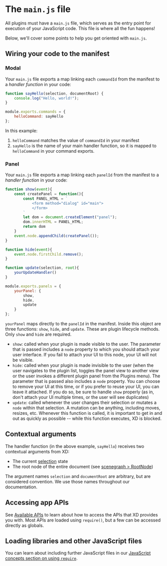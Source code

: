 # The `main.js` file

All plugins must have a `main.js` file, which serves as the entry point for execution of your JavaScript code. This file is where all the fun happens!

Below, we'll cover some points to help you get oriented with `main.js`.


## Wiring your code to the manifest

### Modal
Your `main.js` file exports a map linking each `commandId` from the manifest to a _handler function_ in your code:

```js
function sayHello(selection, documentRoot) {
    console.log("Hello, world!");
}

module.exports.commands = {
    helloCommand: sayHello
};
```

In this example:

1.  `helloCommand` matches the value of `commandId` in your manifest
1. `sayHello` is the name of your main handler function, so it is mapped to `helloCommand` in your command exports.

### Panel
Your `main.js` file exports a map linking each `panelId` from the manifest to a _handler function_ in your code:

```js
function show(event){
    const createPanel = function(){
        const PANEL_HTML = `
            <form method="dialog" id="main">
            </form>
        `
        let dom = document.createElement("panel");
        dom.innerHTML = PANEL_HTML;
        return dom
    }
    event.node.appendChild(createPanel());
}

function hide(event){
    event.node.firstChild.remove();
}

function update(selection, root){
    yourUpdateHandler()
}

module.exports.panels = {
    yourPanel: {
        show,
        hide,
        update
    }
};
```

`yourPanel` maps directly to the `panelId` in the manifest. Inside this object are three functions: `show`, `hide`, and `update`. These are plugin lifecycle methods. Only `show` and `hide` are required.

- `show`: called when your plugin is made visible to the user. The parameter that is passed includes a `node` property to which you should attach your user interface. If you fail to attach your UI to this node, your UI will not be visible.
- `hide`: called when your plugin is made invisible to the user (when the user navigates to the plugin list, toggles the panel view to another view or the user invokes a different plugin panel from the Plugins menu). The parameter that is passed also includes a `node` property. You can choose to remove your UI at this time, or if you prefer to reuse your UI, you can leave it attached. If you do so, be sure to handle `show` properly (as in, don't attach your UI multiple times, or the user will see duplicates)
- `update`: called whenever the user changes their selection or mutates a `node` within that selection. A mutation can be anything, including moves, resizes, etc. Whenever this function is called, it is important to get in and out as quickly as possible -- while this function executes, XD is blocked.

## Contextual arguments

The handler function (in the above example, `sayHello`) receives two contextual arguments from XD:

* The current [selection](../selection.md) state
* The root node of the entire document (see [scenegraph > RootNode](../scenegraph.md#rootnode))

The argument names `selection` and `documentRoot` are arbitrary, but are considered convention. We use those names throughout our documentation.


## Accessing app APIs

See [Available APIs](../core/apis.md) to learn about how to access the APIs that XD provides you with. Most APIs are loaded using `require()`, but a few can be accessed directly as globals.


## Loading libraries and other JavaScript files

You can learn about including further JavaScript files in our [JavaScript concepts section on using `require`](/reference/javascript/javascript-support.html#can-i-use-require).